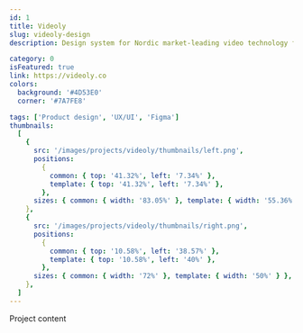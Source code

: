 ```yaml
---
id: 1
title: Videoly
slug: videoly-design
description: Design system for Nordic market-leading video technology for online retailers offering relevant hand-picked product videos at scale

category: 0
isFeatured: true
link: https://videoly.co
colors:
  background: '#4D53E0'
  corner: '#7A7FE8'

tags: ['Product design', 'UX/UI', 'Figma']
thumbnails:
  [
    {
      src: '/images/projects/videoly/thumbnails/left.png',
      positions:
        {
          common: { top: '41.32%', left: '7.34%' },
          template: { top: '41.32%', left: '7.34%' },
        },
      sizes: { common: { width: '83.05%' }, template: { width: '55.36%' } },
    },
    {
      src: '/images/projects/videoly/thumbnails/right.png',
      positions:
        {
          common: { top: '10.58%', left: '38.57%' },
          template: { top: '10.58%', left: '40%' },
        },
      sizes: { common: { width: '72%' }, template: { width: '50%' } },
    },
  ]
---
```


Project content
